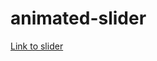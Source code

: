# animated-slider
<a href="https://proxx07.github.io/animated-slider/" target="_blank">Link to slider</a>
